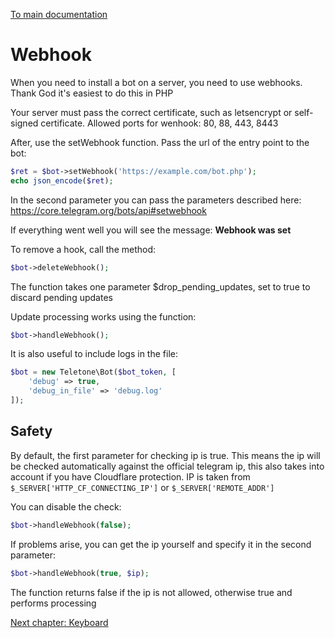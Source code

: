 [To main documentation](00_MAIN.md)

# Webhook

When you need to install a bot on a server, you need to use webhooks. Thank God it's easiest to do this in PHP

Your server must pass the correct certificate, such as letsencrypt or self-signed certificate. Allowed ports for wenhook: 80, 88, 443, 8443

After, use the setWebhook function. Pass the url of the entry point to the bot:

```php
$ret = $bot->setWebhook('https://example.com/bot.php');
echo json_encode($ret);
```

In the second parameter you can pass the parameters described here: https://core.telegram.org/bots/api#setwebhook

If everything went well you will see the message: **Webhook was set**

To remove a hook, call the method:

```php
$bot->deleteWebhook();
```

The function takes one parameter $drop_pending_updates, set to true to discard pending updates

Update processing works using the function:

```php
$bot->handleWebhook();
```

It is also useful to include logs in the file:

```php
$bot = new Teletone\Bot($bot_token, [
    'debug' => true,
    'debug_in_file' => 'debug.log'
]);
```

## Safety

By default, the first parameter for checking ip is true. This means the ip will be checked automatically against the official telegram ip, this also takes into account if you have Cloudflare protection. IP is taken from `$_SERVER['HTTP_CF_CONNECTING_IP']` or `$_SERVER['REMOTE_ADDR']`

You can disable the check:

```php
$bot->handleWebhook(false);
```

If problems arise, you can get the ip yourself and specify it in the second parameter:

```php
$bot->handleWebhook(true, $ip);
```

The function returns false if the ip is not allowed, otherwise true and performs processing

[Next chapter: Keyboard](07_KEYBOARD.md)